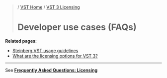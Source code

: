 >/ [VST Home](../index.md) / [VST 3 Licensing](../VST+3+Licensing/Index.md)
>
># Developer use cases (FAQs)

**Related pages:**

- [Steinberg VST usage guidelines](../VST+3+Licensing/Usage+guidelines.md)
- [What are the licensing options for VST 3?](../VST+3+Licensing/What+are+the+licensing+options.md)

---

See **[Frequently Asked Questions: Licensing](../FAQ/Licensing.md)**